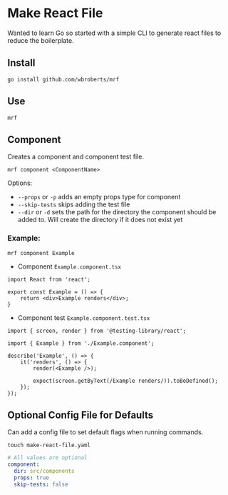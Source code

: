# Make React File

Wanted to learn Go so started with a simple CLI to generate react files to reduce the boilerplate.

## Install

`go install github.com/wbroberts/mrf`

## Use

`mrf`

## Component

Creates a component and component test file.

`mrf component <ComponentName>`

Options:

- `--props` or `-p` adds an empty props type for component
- `--skip-tests` skips adding the test file
- `--dir` or `-d` sets the path for the directory the component should be added to. Will create the directory if it does not exist yet

### Example:

`mrf component Example`

- Component `Example.component.tsx`

```tsx
import React from 'react';

export const Example = () => {
	return <div>Example renders</div>;
}
```

- Component test `Example.component.test.tsx`

```tsx
import { screen, render } from '@testing-library/react';

import { Example } from './Example.component';

describe('Example', () => {
	it('renders', () => {
		render(<Example />);

		expect(screen.getByText(/Example renders/)).toBeDefined();
	});
});
```

## Optional Config File for Defaults

Can add a config file to set default flags when running commands.

`touch make-react-file.yaml`

```yaml
# All values are optional
component:
  dir: src/components
  props: true
  skip-tests: false
```
